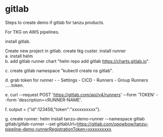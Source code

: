 # gitlab

Steps to create demo if gitlab for tanzu products. 

For TKG on AWS pipelines. 

install gitlab. 

Create new project in gitlab. 
create tkg custer. 
install runner  
  a. install helm  
  b. add gitlab runner chart "helm repo add gitlab https://charts.gitlab.io". 
  
  c. create gitlab namespace "kubectl create ns gitlab".   
  
  d. grab token for runner - <gitlab home> - Settings - CICD - Runners - Group Runners .....token.   
  
  e. curl --request POST 'https://gitlab.com/api/v4/runners' --form 'TOKEN' --form 'description=<RUNNER-NAME'.   
  
  f. output = {"id":123456,"token":"xxxxxxxxxx"}.   
  
  g. create runner: helm install tanzu-demo-runner --namespace gitlab gitlab/gitlab-runner --set gitlabUrl=https://gitlab.com/opowbow/tanzu-pipeline-demo,runnerRegistrationToken=xxxxxxxxxx.   
  


